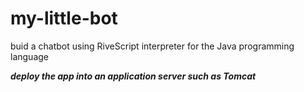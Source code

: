 # my-little-bot
buid a chatbot using RiveScript interpreter for the Java programming language

***deploy the app into an application server such as Tomcat***
